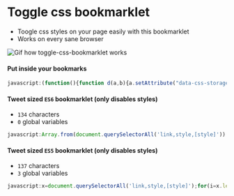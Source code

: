 # Toggle css bookmarklet

- Toogle css styles on your page easily with this bookmarklet
- Works on every sane browser

![Gif how toggle-css-bookmarklet works](http://i.imgur.com/lIVMtwK.gif)

#### Put inside your bookmarks

```js
javascript:(function(){function d(a,b){a.setAttribute("data-css-storage",b)}function e(a){var b=a.getAttribute("data-css-storage");a.removeAttribute("data-css-storage");return b}var c=[];(function(){var a=document.body,b=a.hasAttribute("data-css-disabled");b?a.removeAttribute("data-css-disabled"):a.setAttribute("data-css-disabled","");return b})()?(c=document.querySelectorAll("[data-css-storage]"),[].slice.call(c).forEach(function(a){"STYLE"===a.tagName?a.innerHTML=e(a):"LINK"===a.tagName?a.disabled=!1:a.style.cssText=e(a)})):(c=document.querySelectorAll("[style], link, style"),[].slice.call(c).forEach(function(a){"STYLE"===a.tagName?(d(a,a.innerHTML),a.innerHTML=""):"LINK"===a.tagName?(d(a,""),a.disabled=!0):(d(a,a.style.cssText),a.style.cssText="")}))})();
```

#### Tweet sized `ES6` bookmarklet (only disables styles)
- `134` characters
- `0` global variables

```js
javascript:Array.from(document.querySelectorAll('link,style,[style]')).forEach(e=>{e.style.cssText?e.style.cssText='':e.outerHTML=''})
```

#### Tweet sized `ES5` bookmarklet (only disables styles)
- `137` characters
- `3` global variables

```js
javascript:x=document.querySelectorAll('link,style,[style]');for(i=x.length;i--;)a=x[i],a.style.cssText?a.style.cssText='':a.outerHTML=''
```
